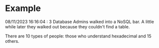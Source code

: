 # Example

<!-- replace-with-date starts -->
08/11/2023 16:16:04 : 3 Database Admins walked into a NoSQL bar. A little while later they walked out because they couldn't find a table.
<!-- replace-with-date ends -->

<!-- replace-with-joke starts -->
There are 10 types of people: those who understand hexadecimal and 15 others.
<!-- replace-with-joke ends -->